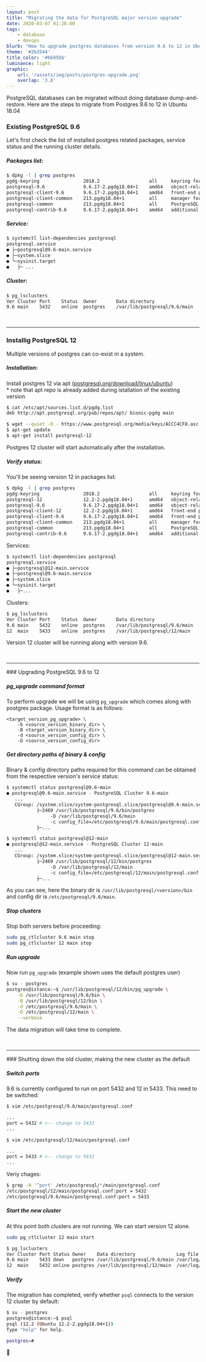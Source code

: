 ```yaml
---
layout: post
title: "Migrating the data for PostgreSQL major version upgrade"
date: 2020-03-07 01:26:00
tags:
    - database
    - devops
blurb: "How to upgrade postgres databases from version 9.6 to 12 in Ubuntu"
theme: '#2b3544'
title_color: '#6695bb'
luminance: light
graphic:
    url: '/assets/img/posts/postgres-upgrade.png'
    overlap: '3.8'
---
```


PostgreSQL databases can be migrated without doing database dump-and-restore.
Here are the steps to migrate from Postgres 9.6 to 12 in Ubuntu 18.04
<br>

### Existing PostgreSQL 9.6

Let's first check the list of installed postgres related packages, service status and the running cluster details.

##### Packages list:

```bash
$ dpkg -l | grep postgres
pgdg-keyring                2018.2                  all     keyring for apt.postgresql.org
postgresql-9.6              9.6.17-2.pgdg18.04+1    amd64   object-relational SQL database, version 9.6 server
postgresql-client-9.6       9.6.17-2.pgdg18.04+1    amd64   front-end programs for PostgreSQL 9.6
postgresql-client-common    213.pgdg18.04+1         all     manager for multiple PostgreSQL client versions
postgresql-common           213.pgdg18.04+1         all     PostgreSQL database-cluster manager
postgresql-contrib-9.6      9.6.17-2.pgdg18.04+1    amd64   additional facilities for PostgreSQL
```

##### Service:
```bash
$ systemctl list-dependencies postgresql
postgresql.service
● ├─postgresql@9.6-main.service
● ├─system.slice
● └─sysinit.target
●   ├─ ...
```

##### Cluster:
```bash
$ pg_lsclusters
Ver Cluster Port    Status  Owner       Data directory                  Log file
9.6 main    5432    online  postgres    /var/lib/postgresql/9.6/main    /var/log/postgresql/postgresql-9.6-main.log
```
<br>
<hr>

### Installig PostgreSQL 12

Multiple versions of postgres can co-exist in a system.

##### Installation:

<div class="post__block post__block--2 post__block--right">
    <div class="post__block__center">
    Install postgres 12 via apt (<a href="https://www.postgresql.org/download/linux/ubuntu" target="_blank">postgresql.org/download/linux/ubuntu</a>)
    </div>
    <div class="post__block__side">
        <div class="sideblock sideblock--right">
            <div class="annotation">* note that apt repo is already added during istallation of the existing version</div>
        </div>
    </div>
</div>

```bash
$ cat /etc/apt/sources.list.d/pgdg.list
deb http://apt.postgresql.org/pub/repos/apt/ bionic-pgdg main
```

```bash
$ wget --quiet -O - https://www.postgresql.org/media/keys/ACCC4CF8.asc | sudo apt-key add -
$ apt-get update
$ apt-get install postgresql-12
```
Postgres 12 cluster will start automatically after the installation.


##### Verify status:

You'll be seeing version 12 in packages list:
```bash
$ dpkg -l | grep postgres
pgdg-keyring                2018.2                  all     keyring for apt.postgresql.org
postgresql-12               12.2-2.pgdg18.04+1      amd64   object-relational SQL database, version 12 server
postgresql-9.6              9.6.17-2.pgdg18.04+1    amd64   object-relational SQL database, version 9.6 server
postgresql-client-12        12.2-2.pgdg18.04+1      amd64   front-end programs for PostgreSQL 12
postgresql-client-9.6       9.6.17-2.pgdg18.04+1    amd64   front-end programs for PostgreSQL 9.6
postgresql-client-common    213.pgdg18.04+1         all     manager for multiple PostgreSQL client versions
postgresql-common           213.pgdg18.04+1         all     PostgreSQL database-cluster manager
postgresql-contrib-9.6      9.6.17-2.pgdg18.04+1    amd64   additional facilities for PostgreSQL
```

Services:
```bash
$ systemctl list-dependencies postgresql
postgresql.service
● ├─postgresql@12-main.service
● ├─postgresql@9.6-main.service
● ├─system.slice
● └─sysinit.target
●   ├─...
```

Clusters:
```bash
$ pg_lsclusters
Ver Cluster Port    Status  Owner       Data directory                  Log file
9.6 main    5432    online  postgres    /var/lib/postgresql/9.6/main    /var/log/postgresql/postgresql-9.6-main.log
12  main    5433    online  postgres    /var/lib/postgresql/12/main     /var/log/postgresql/postgresql-12-main.log
```

Version 12 cluster will be running along with version 9.6.

<br>

<hr>
### Upgrading PostgreSQL 9.6 to 12

##### pg_upgrade command format
To perform upgrade we will be using `pg_upgrade` which comes along with postgres package. Usage format is as follows:

```
<target_version_pg_upgrade> \
    -b <source_version_binary_dir> \
    -B <target_version_binary_dir> \
    -d <source_version_config_dir> \
    -D <source_version_config_dir>
```

##### Get directory paths of binary & config

Binary & config directory paths required for this command can be obtained from the respective version's service status:

```bash
$ systemctl status postgresql@9.6-main
● postgresql@9.6-main.service - PostgreSQL Cluster 9.6-main
   ...
   CGroup: /system.slice/system-postgresql.slice/postgresql@9.6-main.service
           ├─2469 /usr/lib/postgresql/9.6/bin/postgres
                -D /var/lib/postgresql/9.6/main
                -c config_file=/etc/postgresql/9.6/main/postgresql.conf
           ├─...
```
```bash
$ systemctl status postgresql@12-main
● postgresql@12-main.service - PostgreSQL Cluster 12-main
   ...
   CGroup: /system.slice/system-postgresql.slice/postgresql@12-main.service
           ├─2469 /usr/lib/postgresql/12/bin/postgres
                -D /var/lib/postgresql/12/main
                -c config_file=/etc/postgresql/12/main/postgresql.conf
           ├─...
```
As you can see, here the binary dir is `/usr/lib/postgresql/<version>/bin` and config dir is `/etc/postgresql/9.6/main`.


##### Stop clusters
Stop both servers before proceeding:
```bash
sudo pg_ctlcluster 9.6 main stop
sudo pg_ctlcluster 12 main stop
```


##### Run upgrade
Now run `pg_upgrade` (example shown uses the default postgres user)

```bash
$ su - postgres
postgres@istance:~$ /usr/lib/postgresql/12/bin/pg_upgrade \
    -b /usr/lib/postgresql/9.6/bin \
    -B /usr/lib/postgresql/12/bin \
    -d /etc/postgresql/9.6/main \
    -D /etc/postgresql/12/main \
    --verbose
```
The data migration will take time to complete.

<br>

<hr>
### Shutting down the old cluster, making the new cluster as the default

##### Switch ports

9.6 is currently configured to run on port 5432 and 12 in 5433. This need to be switched:

```bash
$ vim /etc/postgresql/9.6/main/postgresql.conf

...
port = 5432 # <-- change to 5433
...
```
```bash
$ vim /etc/postgresql/12/main/postgresql.conf

...
port = 5433 # <-- change to 5432
...
```

Veriy chages:
```bash
$ grep -H '^port' /etc/postgresql/*/main/postgresql.conf
/etc/postgresql/12/main/postgresql.conf:port = 5432
/etc/postgresql/9.6/main/postgresql.conf:port = 5433
```

##### Start the new cluster
At this point both clusters are not running. We can start version 12 alone.
```bash
sudo pg_ctlcluster 12 main start
```

```bash
$ pg_lsclusters
Ver Cluster Port Status Owner    Data directory               Log file
9.6 main    5433 down   postgres /var/lib/postgresql/9.6/main /var/log/postgresql/postgresql-9.6-main.log
12  main    5432 online postgres /var/lib/postgresql/12/main  /var/log/postgresql/postgresql-12-main.log
```

##### Verify
The migration has completed, verify whether `psql` connects to the version 12 cluster by default:

```bash
$ su - postgres
postgres@istance:~$ psql
psql (12.2 (Ubuntu 12.2-2.pgdg18.04+1))
Type "help" for help.

postgres=#
```

🎉

